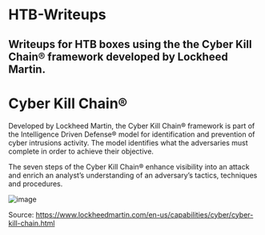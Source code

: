 # HTB-Writeups
## Writeups for HTB boxes using the the Cyber Kill Chain® framework developed by Lockheed Martin.

# Cyber Kill Chain®

Developed by Lockheed Martin, the Cyber Kill Chain® framework is part of the Intelligence Driven Defense® model for identification and prevention of cyber intrusions activity. The model identifies what the adversaries must complete in order to achieve their objective.

The seven steps of the Cyber Kill Chain® enhance visibility into an attack and enrich an analyst’s understanding of an adversary’s tactics, techniques and procedures.

![image](https://user-images.githubusercontent.com/85443537/210459490-c2fecc83-6dfb-4c4d-b83d-64506de90007.png)


Source: https://www.lockheedmartin.com/en-us/capabilities/cyber/cyber-kill-chain.html

